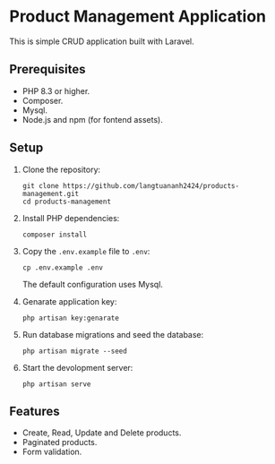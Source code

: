 # Product Management Application

This is simple CRUD application built with Laravel.

## Prerequisites

- PHP 8.3 or higher.
- Composer.
- Mysql.
- Node.js and npm (for fontend assets).

## Setup

1. Clone the repository:
   ```
   git clone https://github.com/langtuananh2424/products-management.git
   cd products-management
   ```

2. Install PHP dependencies:
   ```
   composer install
   ```

3. Copy the `.env.example` file to `.env`:
   ```
   cp .env.example .env
   ```
   The default configuration uses Mysql.

4. Genarate application key:
   ```
   php artisan key:genarate
   ```

5. Run database migrations and seed the database:
   ```
   php artisan migrate --seed
   ```

6. Start the devolopment server:
   ```
   php artisan serve
   ```

## Features

- Create, Read, Update and Delete products.
- Paginated products.
- Form validation.
